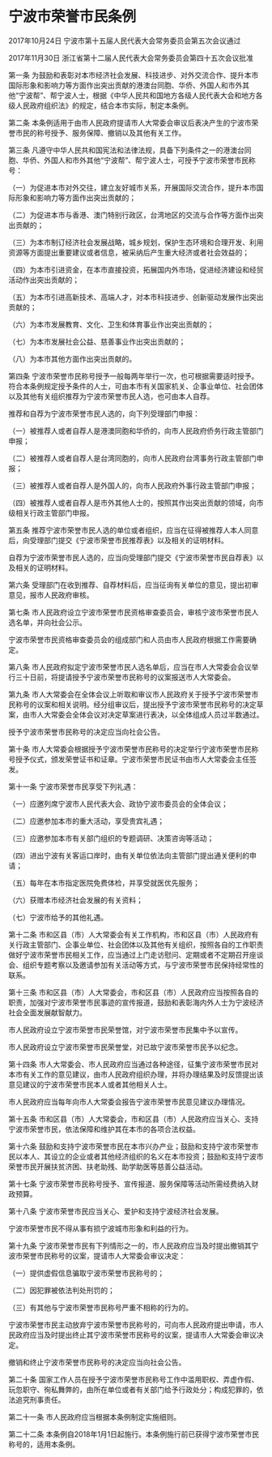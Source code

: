 # 宁波市荣誉市民条例

2017年10月24日 宁波市第十五届人民代表大会常务委员会第五次会议通过

2017年11月30日 浙江省第十二届人民代表大会常务委员会第四十五次会议批准



第一条 为鼓励和表彰对本市经济社会发展、科技进步、对外交流合作、提升本市国际形象和影响力等方面作出突出贡献的港澳台同胞、华侨、外国人和市外其他“宁波帮”、帮宁波人士，根据《中华人民共和国地方各级人民代表大会和地方各级人民政府组织法》的规定，结合本市实际，制定本条例。

第二条 本条例适用于由市人民政府提请市人大常委会审议后表决产生的宁波市荣誉市民的称号授予、服务保障、撤销以及其他有关工作。

第三条 凡遵守中华人民共和国宪法和法律法规，具备下列条件之一的港澳台同胞、华侨、外国人和市外其他“宁波帮”、帮宁波人士，可授予宁波市荣誉市民称号：

（一）为促进本市对外交往，建立友好城市关系，开展国际交流合作，提升本市国际形象和影响力等方面作出突出贡献的；

（二）为促进本市与香港、澳门特别行政区，台湾地区的交流与合作等方面作出突出贡献的；

（三）为本市制订经济社会发展战略，城乡规划，保护生态环境和合理开发、利用资源等方面提出重要建议或者信息，被采纳后产生重大经济或者社会效益的；

（四）为本市引进资金，在本市直接投资，拓展国内外市场，促进经济建设和经贸活动作出突出贡献的；

（五）为本市引进高新技术、高端人才，对本市科技进步、创新驱动发展作出突出贡献的；

（六）为本市发展教育、文化、卫生和体育事业作出突出贡献的；

（七）为本市发展社会公益、慈善事业作出突出贡献的；

（八）为本市其他方面作出突出贡献的。

第四条 宁波市荣誉市民称号授予一般每两年举行一次，也可根据需要适时授予。符合本条例规定授予条件的人士，可由本市有关国家机关、企事业单位、社会团体以及其他有关组织推荐为宁波市荣誉市民人选，也可由本人自荐。

推荐和自荐为宁波市荣誉市民人选的，向下列受理部门申报：

（一）被推荐人或者自荐人是港澳同胞和华侨的，向市人民政府侨务行政主管部门申报；

（二）被推荐人或者自荐人是台湾同胞的，向市人民政府台湾事务行政主管部门申报；

（三）被推荐人或者自荐人是外国人的，向市人民政府外事行政主管部门申报；

（四）被推荐人或者自荐人是市外其他人士的，按照其作出突出贡献的领域，向市级相关行政主管部门申报。

第五条 推荐宁波市荣誉市民人选的单位或者组织，应当在征得被推荐人本人同意后，向受理部门提交《宁波市荣誉市民推荐表》以及相关的证明材料。

自荐为宁波市荣誉市民人选的，应当向受理部门提交《宁波市荣誉市民自荐表》以及相关的证明材料。

第六条 受理部门在收到推荐、自荐材料后，应当征询有关单位的意见，提出初审意见，报市人民政府审核。

第七条 市人民政府设立宁波市荣誉市民资格审查委员会，审核宁波市荣誉市民人选名单，并向社会公示。

宁波市荣誉市民资格审查委员会的组成部门和人员由市人民政府根据工作需要确定。

第八条 市人民政府拟定宁波市荣誉市民人选名单后，应当在市人大常委会会议举行三十日前，将提请授予宁波市荣誉市民称号的议案报送市人大常委会。

第九条 市人大常委会在全体会议上听取和审议市人民政府关于授予宁波市荣誉市民称号的议案和相关说明。经分组审议后，提出授予宁波市荣誉市民称号的决定草案，由市人大常委会全体会议对决定草案进行表决，以全体组成人员过半数通过。

授予宁波市荣誉市民称号的决定应当向社会公告。

第十条 市人大常委会根据授予宁波市荣誉市民称号的决定举行宁波市荣誉市民称号授予仪式，颁发荣誉证书和证章。宁波市荣誉市民证书由市人大常委会主任签发。

第十一条 宁波市荣誉市民享受下列礼遇：

（一）应邀列席宁波市人民代表大会、政协宁波市委员会的全体会议；

（二）应邀参加本市的重大活动，享受贵宾礼遇；

（三）应邀参加本市有关部门组织的专题调研、决策咨询等活动；

（四）进出宁波有关客运口岸时，由有关单位依法向主管部门提出通关便利的申请；

（五）每年在本市指定医院免费体检，并享受就医优先服务；

（六）获赠本市经济社会发展的有关资料；

（七）宁波市给予的其他礼遇。

第十二条 市和区县（市）人大常委会有关工作机构，市和区县（市）人民政府有关行政主管部门、企事业单位、社会团体以及其他有关组织，按照各自的工作职责做好宁波市荣誉市民相关工作，应当通过上门走访慰问、定期或者不定期召开座谈会、组织专题考察以及邀请参加有关活动等方式，与宁波市荣誉市民保持经常性的联系。

第十三条 市和区县（市）人大常委会，市和区县（市）人民政府应当按照各自的职责，加强对宁波市荣誉市民事迹的宣传报道，鼓励和表彰海内外人士为宁波经济社会全面发展献智献力。

市人民政府设立宁波市荣誉市民荣誉馆，对宁波市荣誉市民集中予以宣传。

市人民政府设立宁波市荣誉市民荣誉堂，对已故宁波市荣誉市民予以纪念。

第十四条 市人大常委会、市人民政府应当通过各种途径，征集宁波市荣誉市民对本市有关工作的意见建议，由市人民政府组织办理，并将办理结果及时反馈提出该意见建议的宁波市荣誉市民本人或者其他相关人士。

市人民政府应当每年向市人大常委会报告宁波市荣誉市民意见建议办理情况。

第十五条 市和区县（市）人大常委会，市和区县（市）人民政府应当关心、支持宁波市荣誉市民，依法保障和维护其在本市的各项合法权益。

第十六条 鼓励和支持宁波市荣誉市民在本市兴办产业；鼓励和支持宁波市荣誉市民以本人、其设立的企业或者其他经济组织的名义在本市投资；鼓励和支持宁波市荣誉市民开展扶贫济困、扶老助残、助学助医等慈善公益活动。

第十七条 宁波市荣誉市民称号授予、宣传报道、服务保障等活动所需经费纳入财政预算。

第十八条 宁波市荣誉市民应当关心、爱护和支持宁波经济社会发展。

宁波市荣誉市民不得从事有损宁波城市形象和利益的行为。

第十九条 宁波市荣誉市民有下列情形之一的，市人民政府应当及时提出撤销其宁波市荣誉市民称号的议案，提请市人大常委会审议决定：

（一）提供虚假信息骗取宁波市荣誉市民称号的；

（二）因犯罪被依法判处刑罚的；

（三）有其他与宁波市荣誉市民称号严重不相称的行为的。

宁波市荣誉市民主动放弃宁波市荣誉市民称号的，可向市人民政府提出申请，市人民政府应当及时提出终止其宁波市荣誉市民称号的议案，提请市人大常委会审议决定。

撤销和终止宁波市荣誉市民称号的决定应当向社会公告。

第二十条 国家工作人员在授予宁波市荣誉市民称号工作中滥用职权、弄虚作假、玩忽职守、徇私舞弊的，由所在单位或者有关部门给予行政处分；构成犯罪的，依法追究刑事责任。

第二十一条 市人民政府应当根据本条例制定实施细则。

第二十二条 本条例自2018年1月1日起施行。本条例施行前已获得宁波市荣誉市民称号的，适用本条例。